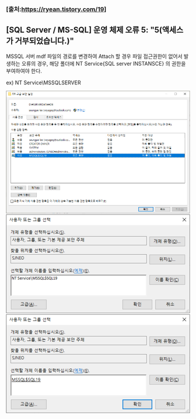 
### [출처:https://ryean.tistory.com/19]
## [SQL Server / MS-SQL] 운영 체제 오류 5: "5(액세스가 거부되었습니다.)"

MSSQL 서버 mdf 파일의 경로를 변경하여 Attach 할 경우 파일 접근권한이 없어서 발생하는 오류의 경우, 해당 폴더에 
NT Service\{SQL server INSTANSCE} 의 권한을 부여하여야 한다.

ex) NT Service\MSSQLSERVER


![PostImages](/assets/PostImages/2020-09-21-01.png)
![PostImages](/assets/PostImages/2020-09-21-02.png)
![PostImages](/assets/PostImages/2020-09-21-03.png)
